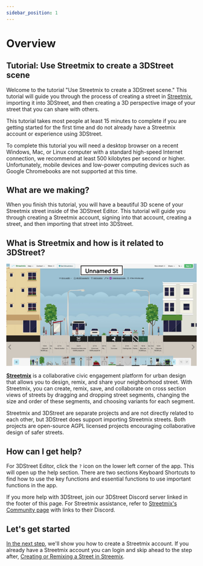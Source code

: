 ```yaml
---
sidebar_position: 1
---
```


# Overview

## Tutorial: Use Streetmix to create a 3DStreet scene

Welcome to the tutorial "Use Streetmix to create a 3DStreet scene." This tutorial will guide you through the process of creating a street in [Streetmix](https://streetmix.net), importing it into 3DStreet, and then creating a 3D perspective image of your street that you can share with others.

This tutorial takes most people at least 15 minutes to complete if you are getting started for the first time and do not already have a Streetmix account or experience using 3DStreet.

To complete this tutorial you will need a desktop browser on a recent Windows, Mac, or Linux computer with a standard high-speed Internet connection, we recommend at least 500 kilobytes per second or higher. Unfortunately, mobile devices and low-power computing devices such as Google Chromebooks are not supported at this time.

## What are we making?

When you finish this tutorial, you will have a beautiful 3D scene of your Streetmix street inside of the 3DStreet Editor. This tutorial will guide you through creating a Streetmix account, signing into that account, creating a street, and then importing that street into 3DStreet.

## What is Streetmix and how is it related to 3DStreet?
![Screenshot of the layers panel in 3DStreet Editor.](/img/docs/tutorials/tutorial-streetmix-screenshot.jpg)

**[Streetmix](https://streetmix.net)** is a collaborative civic engagement platform for urban design that allows you to design, remix, and share your neighborhood street. With Streetmix, you can create, remix, save, and collaborate on cross section views of streets by dragging and dropping street segments, changing the size and order of these segments, and choosing variants for each segment.

Streetmix and 3DStreet are separate projects and are not directly related to each other, but 3DStreet does support importing Streetmix streets. Both projects are open-source AGPL licensed projects encouraging collaborative design of safer streets.

## How can I get help?
For 3DStreet Editor, click the `?` icon on the lower left corner of the app. This will open up the help section. There are two sections Keyboard Shortcuts to find how to use the key functions and essential functions to use important functions in the app.

If you more help with 3DStreet, join our 3DStreet Discord server linked in the footer of this page. For Streetmix assistance, refer to [Streetmix's Community page](https://docs.streetmix.net/community) with links to their Discord.

## Let's get started
[In the next step](/docs/tutorial-streetmix-to-3dstreet/create-a-streetmix-account), we'll show you how to create a Streetmix account. If you already have a Streetmix account you can login and skip ahead to the step after, [Creating or Remixing a Street in Streemix](/docs/tutorial-streetmix-to-3dstreet/create-or-remix-a-street-in-streetmix).